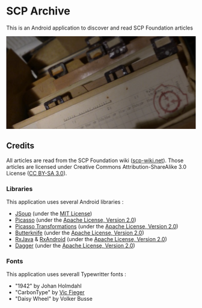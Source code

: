# SCP Archive

This is an Android application to discover and read SCP Foundation articles

![Feature graphic](https://github.com/xgouchet/SCPArchive/raw/master/graph/feature.png)


## Credits

All articles are read from the SCP Foundation wiki ([scp-wiki.net](http://www.scp-wiki.net/)). 
Those articles are licensed under Creative Commons Attribution-ShareAlike 3.0 
License ([CC BY-SA 3.0](https://creativecommons.org/licenses/by-sa/3.0/)). 

### Libraries

This application uses several Android libraries : 

 - [JSoup](https://jsoup.org/) (under the [MIT License](https://opensource.org/licenses/MIT))
 - [Picasso](http://square.github.io/picasso/) (under the [Apache License, Version 2.0](https://opensource.org/licenses/Apache-2.0))
 - [Picasso Transformations](https://github.com/wasabeef/picasso-transformations) (under the [Apache License, Version 2.0](https://opensource.org/licenses/Apache-2.0))
 - [Butterknife](http://jakewharton.github.io/butterknife/) (under the [Apache License, Version 2.0](https://opensource.org/licenses/Apache-2.0))
 - [RxJava](https://github.com/ReactiveX/RxJava) & [RxAndroid](https://github.com/ReactiveX/RxAndroid) (under the [Apache License, Version 2.0](https://opensource.org/licenses/Apache-2.0))
 - [Dagger](https://google.github.io/dagger/) (under the [Apache License, Version 2.0](https://opensource.org/licenses/Apache-2.0))
 
### Fonts

This application uses severall Typewritter fonts : 

 - "1942" by Johan Holmdahl
 - "CarbonType" by [Vic Fieger](http://vicfieger.tumblr.com/tagged/vic-fieger-font)
 - "Daisy Wheel" by Volker Busse